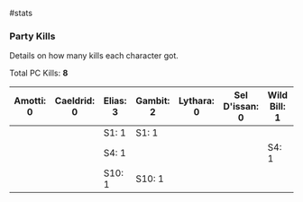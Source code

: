 #stats 
### Party Kills

Details on how many kills each character got.

Total PC Kills:  **8**

| Amotti: 0 | Caeldrid: 0 | Elias: 3 | Gambit: 2 | Lythara: 0 | Sel D'issan: 0 | Wild Bill: 1 | NPCs: 1 |
| --------- | ----------- | -------- | --------- | ---------- | -------------- | ------------ | ------- |
|           |             | S1: 1    | S1: 1     |            |                |              |         |
|           |             | S4: 1    |           |            |                | S4: 1        | S4: 1   |
|           |             | S10: 1   | S10: 1    |            |                |              |         |